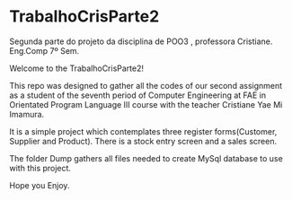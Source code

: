 # TrabalhoCrisParte2
Segunda parte do projeto da disciplina de POO3 , professora Cristiane. Eng.Comp 7º Sem.

Welcome to the TrabalhoCrisParte2!

This repo was designed to gather all the codes of our second assignment as a student of 
the seventh period of Computer Engineering at FAE in Orientated Program Language III course with 
the teacher Cristiane Yae Mi Imamura.

It is a simple project which contemplates three register forms(Customer, Supplier and Product).
There is a stock entry screen and a sales screen.

The folder Dump gathers all files needed to create MySql database to use with this project.

Hope you Enjoy.
